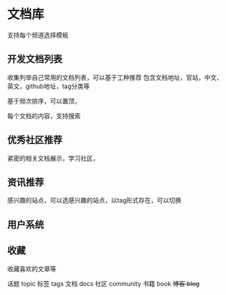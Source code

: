 
# 文档库

支持每个频道选择模板

## 开发文档列表

收集列举自己常用的文档列表，可以基于工种推荐
包含文档地址，官站，中文、英文，github地址，tag分类等

基于频次排序，可以置顶，

每个文档的内容，支持搜索

## 优秀社区推荐

紧密的相关文档展示，学习社区，

## 资讯推荐

感兴趣的站点，可以选感兴趣的站点，以tag形式存在，可以切换

## 用户系统

## 收藏

收藏喜欢的文章等

话题 topic
标签 tags
文档 docs
社区 community
书籍 book
~~博客 blog~~
